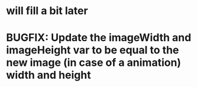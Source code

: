 # will fill a bit later

# BUGFIX: Update the imageWidth and imageHeight var to be equal to the new image (in case of a animation) width and height
